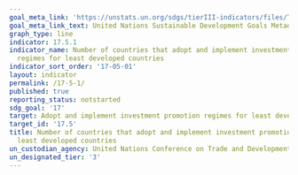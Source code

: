 ```yaml
---
goal_meta_link: 'https://unstats.un.org/sdgs/tierIII-indicators/files/Tier3-17-05-01.pdf'
goal_meta_link_text: United Nations Sustainable Development Goals Metadata
graph_type: line
indicator: 17.5.1
indicator_name: Number of countries that adopt and implement investment promotion
  regimes for least developed countries
indicator_sort_order: '17-05-01'
layout: indicator
permalink: /17-5-1/
published: true
reporting_status: notstarted
sdg_goal: '17'
target: Adopt and implement investment promotion regimes for least developed countries
target_id: '17.5'
title: Number of countries that adopt and implement investment promotion regimes for
  least developed countries
un_custodian_agency: United Nations Conference on Trade and Development (UNCTAD)
un_designated_tier: '3'
---
```

